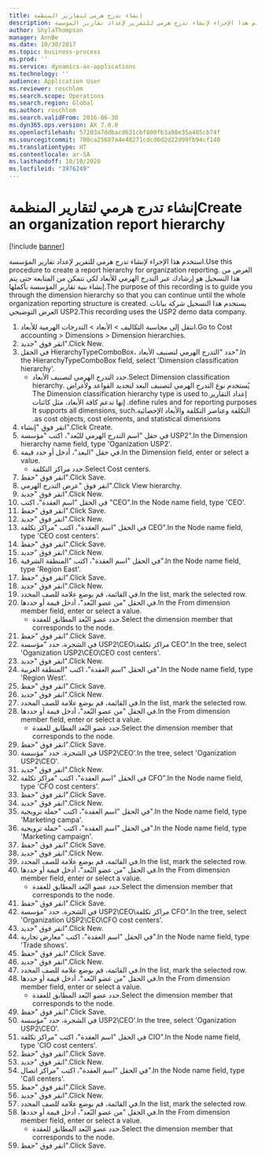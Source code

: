 ```yaml
---
title: إنشاء تدرج هرمي لتقارير المنظمة
description: استخدم هذا الإجراء لإنشاء تدرج هرمي للتقرير لإعداد تقارير المؤسسة.
author: ShylaThompson
manager: AnnBe
ms.date: 10/30/2017
ms.topic: business-process
ms.prod: ''
ms.service: dynamics-ax-applications
ms.technology: ''
audience: Application User
ms.reviewer: roschlom
ms.search.scope: Operations
ms.search.region: Global
ms.author: roschlom
ms.search.validFrom: 2016-06-30
ms.dyn365.ops.version: AX 7.0.0
ms.openlocfilehash: 57203a7ddbacd631cbf800fb3a98e35a485cb74f
ms.sourcegitcommit: 708ca25687a4e48271cdcd6d2d22d99fb94cf140
ms.translationtype: HT
ms.contentlocale: ar-SA
ms.lasthandoff: 10/10/2020
ms.locfileid: "3976249"
---
```

# <a name="create-an-organization-report-hierarchy"></a><span data-ttu-id="0ce13-103">إنشاء تدرج هرمي لتقارير المنظمة</span><span class="sxs-lookup"><span data-stu-id="0ce13-103">Create an organization report hierarchy</span></span>

[!include [banner](../../includes/banner.md)]

<span data-ttu-id="0ce13-104">استخدم هذا الإجراء لإنشاء تدرج هرمي للتقرير لإعداد تقارير المؤسسة.</span><span class="sxs-lookup"><span data-stu-id="0ce13-104">Use this procedure to create a report hierarchy for organization reporting.</span></span> <span data-ttu-id="0ce13-105">الغرض من هذا التسجيل هو إرشادك عبر التدرج الهرمي للأبعاد لكي تتمكن من المتابعة حتى يتم إنشاء بنية تقارير المؤسسة بأكملها.</span><span class="sxs-lookup"><span data-stu-id="0ce13-105">The purpose of this recording is to guide you through the dimension hierarchy so that you can continue until the whole organization reporting structure is created.</span></span> <span data-ttu-id="0ce13-106">يستخدم هذا التسجيل شركة بيانات العرض التوضيحي USP2.</span><span class="sxs-lookup"><span data-stu-id="0ce13-106">This recording uses the USP2 demo data company.</span></span>

1. <span data-ttu-id="0ce13-107">انتقل إلى محاسبة التكاليف > الأبعاد > التدرجات الهرمية للأبعاد‬.</span><span class="sxs-lookup"><span data-stu-id="0ce13-107">Go to Cost accounting > Dimensions > Dimension hierarchies.</span></span>
2. <span data-ttu-id="0ce13-108">انقر فوق "جديد".</span><span class="sxs-lookup"><span data-stu-id="0ce13-108">Click New.</span></span>
3. <span data-ttu-id="0ce13-109">في الحقل HierarchyTypeComboBox، حدد "التدرج الهرمي لتصنيف الأبعاد‬".</span><span class="sxs-lookup"><span data-stu-id="0ce13-109">In the HierarchyTypeComboBox field, select 'Dimension classification hierarchy'.</span></span>
    * <span data-ttu-id="0ce13-110">حدد التدرج الهرمي لتصنيف الأبعاد‬.</span><span class="sxs-lookup"><span data-stu-id="0ce13-110">Select Dimension classification hierarchy.</span></span> <span data-ttu-id="0ce13-111">يُستخدم نوع ‏‫التدرج الهرمي لتصنيف البعد لتحديد القواعد ولأغراض إعداد التقارير.</span><span class="sxs-lookup"><span data-stu-id="0ce13-111">The Dimension classification hierarchy type is used to define rules and for reporting purposes.</span></span> <span data-ttu-id="0ce13-112">إنها تدعم كافة الأبعاد، مثل كائنات التكلفة وعناصر التكلفة والأبعاد الإحصائية.</span><span class="sxs-lookup"><span data-stu-id="0ce13-112">It supports all dimensions, such as cost objects, cost elements, and statistical dimensions.</span></span>  
4. <span data-ttu-id="0ce13-113">انقر فوق "إنشاء".</span><span class="sxs-lookup"><span data-stu-id="0ce13-113">Click Create.</span></span>
5. <span data-ttu-id="0ce13-114">في حقل "‏‫اسم التدرج الهرمي للبُعد‬‬"، اكتب "مؤسسة USP2".</span><span class="sxs-lookup"><span data-stu-id="0ce13-114">In the Dimension hierarchy name field, type 'Oganization USP2'.</span></span>
6. <span data-ttu-id="0ce13-115">في حقل "البعد"، أدخل أو حدد قيمة.</span><span class="sxs-lookup"><span data-stu-id="0ce13-115">In the Dimension field, enter or select a value.</span></span>
    * <span data-ttu-id="0ce13-116">حدد مراكز التكلفة.</span><span class="sxs-lookup"><span data-stu-id="0ce13-116">Select Cost centers.</span></span>  
7. <span data-ttu-id="0ce13-117">انقر فوق "حفظ".</span><span class="sxs-lookup"><span data-stu-id="0ce13-117">Click Save.</span></span>
8. <span data-ttu-id="0ce13-118">انقر فوق "عرض التدرج الهرمي".</span><span class="sxs-lookup"><span data-stu-id="0ce13-118">Click View hierarchy.</span></span>
9. <span data-ttu-id="0ce13-119">انقر فوق "جديد".</span><span class="sxs-lookup"><span data-stu-id="0ce13-119">Click New.</span></span>
10. <span data-ttu-id="0ce13-120">في الحقل "اسم العقدة"، اكتب "CEO".</span><span class="sxs-lookup"><span data-stu-id="0ce13-120">In the Node name field, type 'CEO'.</span></span>
11. <span data-ttu-id="0ce13-121">انقر فوق "حفظ".</span><span class="sxs-lookup"><span data-stu-id="0ce13-121">Click Save.</span></span>
12. <span data-ttu-id="0ce13-122">انقر فوق "جديد".</span><span class="sxs-lookup"><span data-stu-id="0ce13-122">Click New.</span></span>
13. <span data-ttu-id="0ce13-123">في الحقل "اسم العقدة"، اكتب "مراكز تكلفة CEO".</span><span class="sxs-lookup"><span data-stu-id="0ce13-123">In the Node name field, type 'CEO cost centers'.</span></span>
14. <span data-ttu-id="0ce13-124">انقر فوق "حفظ".</span><span class="sxs-lookup"><span data-stu-id="0ce13-124">Click Save.</span></span>
15. <span data-ttu-id="0ce13-125">انقر فوق "جديد".</span><span class="sxs-lookup"><span data-stu-id="0ce13-125">Click New.</span></span>
16. <span data-ttu-id="0ce13-126">في الحقل "اسم العقدة"، اكتب "المنطقة الشرقية".</span><span class="sxs-lookup"><span data-stu-id="0ce13-126">In the Node name field, type 'Region East'.</span></span>
17. <span data-ttu-id="0ce13-127">انقر فوق "حفظ".</span><span class="sxs-lookup"><span data-stu-id="0ce13-127">Click Save.</span></span>
18. <span data-ttu-id="0ce13-128">انقر فوق "جديد".</span><span class="sxs-lookup"><span data-stu-id="0ce13-128">Click New.</span></span>
19. <span data-ttu-id="0ce13-129">في القائمة، قم بوضع علامة للصف المحدد.</span><span class="sxs-lookup"><span data-stu-id="0ce13-129">In the list, mark the selected row.</span></span>
20. <span data-ttu-id="0ce13-130">في الحقل "من عضو البُعد‬"، أدخل قيمة أو حددها.</span><span class="sxs-lookup"><span data-stu-id="0ce13-130">In the From dimension member field, enter or select a value.</span></span>
    * <span data-ttu-id="0ce13-131">حدد عضو البُعد المطابق للعقدة.</span><span class="sxs-lookup"><span data-stu-id="0ce13-131">Select the dimension member that corresponds to the node.</span></span>  
21. <span data-ttu-id="0ce13-132">انقر فوق "حفظ".</span><span class="sxs-lookup"><span data-stu-id="0ce13-132">Click Save.</span></span>
22. <span data-ttu-id="0ce13-133">في الشجرة، حدد "مؤسسة USP2\CEO\مراكز تكلفة CEO".</span><span class="sxs-lookup"><span data-stu-id="0ce13-133">In the tree, select 'Oganization USP2\CEO\CEO cost centers'.</span></span>
23. <span data-ttu-id="0ce13-134">انقر فوق "جديد".</span><span class="sxs-lookup"><span data-stu-id="0ce13-134">Click New.</span></span>
24. <span data-ttu-id="0ce13-135">في الحقل "اسم العقدة"، اكتب "المنطقة الغربية".</span><span class="sxs-lookup"><span data-stu-id="0ce13-135">In the Node name field, type 'Region West'.</span></span>
25. <span data-ttu-id="0ce13-136">انقر فوق "حفظ".</span><span class="sxs-lookup"><span data-stu-id="0ce13-136">Click Save.</span></span>
26. <span data-ttu-id="0ce13-137">انقر فوق "جديد".</span><span class="sxs-lookup"><span data-stu-id="0ce13-137">Click New.</span></span>
27. <span data-ttu-id="0ce13-138">في القائمة، قم بوضع علامة للصف المحدد.</span><span class="sxs-lookup"><span data-stu-id="0ce13-138">In the list, mark the selected row.</span></span>
28. <span data-ttu-id="0ce13-139">في الحقل "من عضو البُعد‬"، أدخل قيمة أو حددها.</span><span class="sxs-lookup"><span data-stu-id="0ce13-139">In the From dimension member field, enter or select a value.</span></span>
    * <span data-ttu-id="0ce13-140">حدد عضو البُعد المطابق للعقدة.</span><span class="sxs-lookup"><span data-stu-id="0ce13-140">Select the dimension member that corresponds to the node.</span></span>  
29. <span data-ttu-id="0ce13-141">انقر فوق "حفظ".</span><span class="sxs-lookup"><span data-stu-id="0ce13-141">Click Save.</span></span>
30. <span data-ttu-id="0ce13-142">في الشجرة، حدد "مؤسسة USP2\CEO'.</span><span class="sxs-lookup"><span data-stu-id="0ce13-142">In the tree, select 'Oganization USP2\CEO'.</span></span>
31. <span data-ttu-id="0ce13-143">انقر فوق "جديد".</span><span class="sxs-lookup"><span data-stu-id="0ce13-143">Click New.</span></span>
32. <span data-ttu-id="0ce13-144">في الحقل "اسم العقدة"، اكتب "مراكز تكلفة CFO".</span><span class="sxs-lookup"><span data-stu-id="0ce13-144">In the Node name field, type 'CFO cost centers'.</span></span>
33. <span data-ttu-id="0ce13-145">انقر فوق "حفظ".</span><span class="sxs-lookup"><span data-stu-id="0ce13-145">Click Save.</span></span>
34. <span data-ttu-id="0ce13-146">انقر فوق "جديد".</span><span class="sxs-lookup"><span data-stu-id="0ce13-146">Click New.</span></span>
35. <span data-ttu-id="0ce13-147">في الحقل "اسم العقدة"، اكتب "حملة ترويجية".</span><span class="sxs-lookup"><span data-stu-id="0ce13-147">In the Node name field, type 'Marketing campa'.</span></span>
36. <span data-ttu-id="0ce13-148">في الحقل "اسم العقدة"، اكتب "حملة ترويجية".</span><span class="sxs-lookup"><span data-stu-id="0ce13-148">In the Node name field, type 'Marketing campaign'.</span></span>
37. <span data-ttu-id="0ce13-149">انقر فوق "حفظ".</span><span class="sxs-lookup"><span data-stu-id="0ce13-149">Click Save.</span></span>
38. <span data-ttu-id="0ce13-150">انقر فوق "جديد".</span><span class="sxs-lookup"><span data-stu-id="0ce13-150">Click New.</span></span>
39. <span data-ttu-id="0ce13-151">في القائمة، قم بوضع علامة للصف المحدد.</span><span class="sxs-lookup"><span data-stu-id="0ce13-151">In the list, mark the selected row.</span></span>
40. <span data-ttu-id="0ce13-152">في الحقل "من عضو البُعد‬"، أدخل قيمة أو حددها.</span><span class="sxs-lookup"><span data-stu-id="0ce13-152">In the From dimension member field, enter or select a value.</span></span>
    * <span data-ttu-id="0ce13-153">حدد عضو البُعد المطابق للعقدة.</span><span class="sxs-lookup"><span data-stu-id="0ce13-153">Select the dimension member that corresponds to the node.</span></span>  
41. <span data-ttu-id="0ce13-154">انقر فوق "حفظ".</span><span class="sxs-lookup"><span data-stu-id="0ce13-154">Click Save.</span></span>
42. <span data-ttu-id="0ce13-155">في الشجرة، حدد "مؤسسة USP2‏\CEO\مراكز تكلفة CFO".</span><span class="sxs-lookup"><span data-stu-id="0ce13-155">In the tree, select 'Organization USP2\CEO\CFO cost centers'.</span></span>
43. <span data-ttu-id="0ce13-156">انقر فوق "جديد".</span><span class="sxs-lookup"><span data-stu-id="0ce13-156">Click New.</span></span>
44. <span data-ttu-id="0ce13-157">في الحقل "اسم العقدة"، اكتب "معارض تجارية".</span><span class="sxs-lookup"><span data-stu-id="0ce13-157">In the Node name field, type 'Trade shows'.</span></span>
45. <span data-ttu-id="0ce13-158">انقر فوق "حفظ".</span><span class="sxs-lookup"><span data-stu-id="0ce13-158">Click Save.</span></span>
46. <span data-ttu-id="0ce13-159">انقر فوق "جديد".</span><span class="sxs-lookup"><span data-stu-id="0ce13-159">Click New.</span></span>
47. <span data-ttu-id="0ce13-160">في القائمة، قم بوضع علامة للصف المحدد.</span><span class="sxs-lookup"><span data-stu-id="0ce13-160">In the list, mark the selected row.</span></span>
48. <span data-ttu-id="0ce13-161">في الحقل "من عضو البُعد‬"، أدخل قيمة أو حددها.</span><span class="sxs-lookup"><span data-stu-id="0ce13-161">In the From dimension member field, enter or select a value.</span></span>
    * <span data-ttu-id="0ce13-162">حدد عضو البُعد المطابق للعقدة.</span><span class="sxs-lookup"><span data-stu-id="0ce13-162">Select the dimension member that corresponds to the node.</span></span>  
49. <span data-ttu-id="0ce13-163">انقر فوق "حفظ".</span><span class="sxs-lookup"><span data-stu-id="0ce13-163">Click Save.</span></span>
50. <span data-ttu-id="0ce13-164">في الشجرة، حدد "مؤسسة USP2\CEO'.</span><span class="sxs-lookup"><span data-stu-id="0ce13-164">In the tree, select 'Oganization USP2\CEO'.</span></span>
51. <span data-ttu-id="0ce13-165">في الحقل "اسم العقدة"، اكتب "مراكز تكلفة CIO".</span><span class="sxs-lookup"><span data-stu-id="0ce13-165">In the Node name field, type 'CIO cost centers'.</span></span>
52. <span data-ttu-id="0ce13-166">انقر فوق "حفظ".</span><span class="sxs-lookup"><span data-stu-id="0ce13-166">Click Save.</span></span>
53. <span data-ttu-id="0ce13-167">انقر فوق "جديد".</span><span class="sxs-lookup"><span data-stu-id="0ce13-167">Click New.</span></span>
54. <span data-ttu-id="0ce13-168">في الحقل "اسم العقدة"، اكتب "مراكز اتصال".</span><span class="sxs-lookup"><span data-stu-id="0ce13-168">In the Node name field, type 'Call centers'.</span></span>
55. <span data-ttu-id="0ce13-169">انقر فوق "حفظ".</span><span class="sxs-lookup"><span data-stu-id="0ce13-169">Click Save.</span></span>
56. <span data-ttu-id="0ce13-170">انقر فوق "جديد".</span><span class="sxs-lookup"><span data-stu-id="0ce13-170">Click New.</span></span>
57. <span data-ttu-id="0ce13-171">في القائمة، قم بوضع علامة للصف المحدد.</span><span class="sxs-lookup"><span data-stu-id="0ce13-171">In the list, mark the selected row.</span></span>
58. <span data-ttu-id="0ce13-172">في الحقل "من عضو البُعد‬"، أدخل قيمة أو حددها.</span><span class="sxs-lookup"><span data-stu-id="0ce13-172">In the From dimension member field, enter or select a value.</span></span>
    * <span data-ttu-id="0ce13-173">حدد عضو البُعد المطابق للعقدة.</span><span class="sxs-lookup"><span data-stu-id="0ce13-173">Select the dimension member that corresponds to the node.</span></span>  
59. <span data-ttu-id="0ce13-174">انقر فوق "حفظ".</span><span class="sxs-lookup"><span data-stu-id="0ce13-174">Click Save.</span></span>

